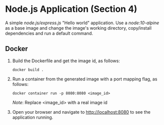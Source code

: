 # Node.js Application (Section 4)

A simple *node.js/express.js* "Hello world" application. Use a *node:10-alpine* as a base image and change the image's working directory, copy/install dependencies and run a default command.

## Docker

1. Build the Dockerfile and get the image id, as follows:

   ```shell
   docker build .
   ```

2. Run a container from the generated image with a port mapping flag, as follows:

   ```shell
   docker container run -p 8080:8080 <image_id>
   ```

   *Note*: Replace <image_id> with a real image id

3. Open your browser and navigate to [http://localhost:8080](http://localhost:8080) to see the application running.

